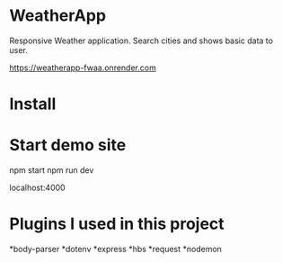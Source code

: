 # WeatherApp
Responsive Weather application. Search cities and shows basic data to user.

https://weatherapp-fwaa.onrender.com

# Install


# Start demo site
npm start
npm run dev

localhost:4000

# Plugins I used in this project

*body-parser
*dotenv
*express
*hbs
*request
*nodemon
